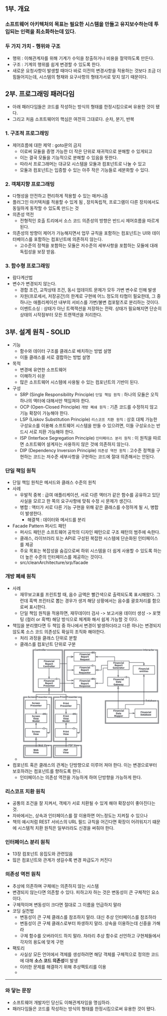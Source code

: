 ## 1부. 개요
### 소프트웨어 아키텍처의 목표는 필요한 시스템을 만들고 유지보수하는데 투입되는 인력을 최소화하는데 있다.

### 두 가지 가치 - 행위와 구조 
- 행위 : 이해관계자를 위해 기계가 수익을 창출하거나 비용을 절약하도록 만든다.
- 구조 : 기계의 행위를 쉽게 변경할 수 있도록 한다. 
- 새로운 요청사향이 발생할 때마다 바로 이전의 변경사항을 적용하는 것보다 조금 더 힘들어지는데, 시스템의 형채와 요구사항의 형태가서로 맞지 않기 때문이다. 

## 2부. 프로그래밍 패러다임
- 아래 패러다임들은 코드를 작성하는 방식의 형태를 한정시킴으로써 유용한 것이 됐다. 
- 그리고 처음 소프트웨어의 핵심은 여전히 그대로다. 순차, 분기, 반복 
### 1. 구조적 프로그래밍
- 제어흐름에 대한 제약 : goto문의 금지
  - 이로써 모듈을 증명 가능한 더 작은 단위로 재귀적으로 분해할 수 있게되고
  - 이는 결국 모듈을 기능적으로 분해할 수 있음을 뜻한다.
  - 따라서 프로그래머는 대규모 시스템을 모듈과 컴포넌트로 나눌 수 있고
  - 모듈과 컴포넌트는 입증할 수 있는 아주 작은 기능들로 세분화할 수 있다.
### 2. 객체지향 프로그래밍
- 다형성을 안전하고 편리하게 적용할 수 있는 매커니즘
- 플러그인 아키텍처를 적용할 수 있게 됨 , 장치독립적, 프로그램이 다른 장치에서도 동일하게 동작할 수 있도록 만드는 것
- 의존성 역전
  - 전형적인 호출 트리에서 소스 코드 의존성의 방향은 반드시 제어흐름을 따르게 된다. 
- 의존성의 방향이 제어가 가능해지면서 업무 규칙을 포함하는 컴포넌트는 UI와 데이터베이스를 포함하는 컴포넌트에 의존하지 않는다.
  - 고수준의 정책을 포함하는 모듈은 저수준의 세부사항을 포함하는 모듈에 대래 독립성을 보장 받음.
### 3. 함수형 프로그래밍
- 람다계산법
- 변수가 변경되지 않는다.
  - 경합 조건, 교착상태 조건, 동시 업데이트 문제가 모두 가변 변수로 인해 발생
  - 자원(프로세서, 저장공간)의 한계로 구현에 어느 정도의 타협이 필요한데, 그 중 하나는 애플리케이션 내부의 서비스를 가변/불변 컴포텉츠로 분리하는 것이다. 
   - 이벤트소싱 : 상태가 아닌 트랙잭션을 저장하는 전략. 상태가 필요해지면 단순히 상태의 시작점부터 모든 트랜잭션을 처리한다. 

## 3부. 설계 원칙 - SOLID
- 기능
  - 함수와 데이터 구조를 클래스로 배치하는 방법 설명 
  - 이들 클래스를 서로 결합하는 방법 설명
- 목적
  - 변경에 유연한 소프트웨어
  - 이해하기 쉬운 
  - 많은 소프트웨어 시스템에 사용될 수 있는 컴포넌트의 기반이 된다.
- 구성
  - SRP (Single Responsibility Principle) `단일 책임 원칙` : 하나의 모듈은 오직 하나의 액터에 대해서만 책임져야 한다. 
  - OCP (Open-Closed Principle) `개방 폐쇄 원칙` : 기존 코드를 수정하지 않고 기능 확장이 가능해야 한다.
  - LSP (Liskov Substitution Principle) `리스코프 치환 원칙` : 상호 대체 가능한 구성요소를 이용해 소프트웨어 시스템을 만들 수 있으려면, 이들 구성요소는 반드시 서로 치환 가능해야 한다. 
  - ISP (Interface Segregation Principle) `인터페이스 분리 원칙` : 이 원칙을 따르면 소프트웨어 설계자는 사용하지 않은 것에 의존하지 않는다. 
  - DIP (Dependency Inversion Principle) `의존성 역전 원칙` : 고수준 정책을 구현하는 코드는 저수준 세부사항을 구현하는 코드에 절대 의존해서는 안된다.

### 단일 책임 원칙
- 단일 책임 원칙은 메서드와 클래스 수준의 원칙
- 사례
  - 우발적 중복 : 급여 애플리케이션, 서로 다른 액터가 같은 함수를 공유하고 있단 사실을 모르고 한 쪽의 요구사항에 맞춰 수정 시 문제가 생긴다.
  - 병합 : 액터가 서로 다른 기능 구현을 위해 같은 클래스를 수정하게 될 시, 병합이 발생한다. 
    - 해결책 : 데이터와 메서드를 분리 
- Facade Pattern 퍼사드 패턴 
  - 퍼사드 패턴은 소프트웨어 공학의 디자인 패턴으로 구조 패턴의 범주에 속한다. 
  - 클래스, 라이브러리 또는 API로 구성된 복잡한 시스템에 단순화된 인터페이스를 제공 
  - 주요 목표는 복잡성을 숨김으로써 하위 시스템을 더 쉽게 사용할 수 있도록 하는 더 높은 수준의 인터페이스를 제공하는 것이다. 
  - src/cleanArchitecture/srp/facade

### 개방 폐쇄 원칙 
- 사례
  - 재무보고표를 프린트할 때, 음수 금액은 빨간색으로 출력되도록 표시해왔다. 그런데 흑백 프린터로 뽑는 경우가 생겨 해당 상황에서는 음수를 괄호처리를 함으로써 표시한다.
  - 단일 책임 원칙을 적용하면, 재무데이터 검사 -> 보고서용 데이터 생성 -> 포맷팅 (컬러 or 흑백) 해당 방식으로 체계화 해서 쉽게 가능할 것 이다.
- 책임을 분리했다면 두 책임 중 하나에서 변경이 발생하더라고 다른 하나는 변경되지 않도록 소스 코드 의존성도 확실히 조직화 해야한다. 
  - 처리 과정을 클래스 단위로 분할
  - 클래스를 컴포넌트 단위로 구분
  - ![](resource/cleanArchitecture/img/개방폐쇄원칙.png)
- 컴포넌트 혹은 클래스의 관계는 단방향으로 이루어 져야 한다. 이는 변경으로부터 보호하려는 컴포넌트를 향하도록 한다. 
  - 인터페이스는 의존성 역전을 가능하게 하여 단방향을 가능하게 한다. 

### 리스코프 치환 원칙
- 공통의 조건을 잘 지켜서, 객체가 서로 치환될 수 있게 해야 확장성이 좋아진다는 것.
- 자바에서는, 상속과 인터페이스를 잘 이용하면 어느정도는 지켜질 수 있으나
- 책의 예시처럼 REST 서비스의 URL 필드 규칙을 어긴다면 확장이 어려워지기 떄문에 시스템적 치환 원칙은 일부러라도 신경을 써줘야 한다. 

### 인터페이스 분리 원칙
- 13장 컴포넌트 응집도와 관련있음
- 많은 컴포넌트와 관계가 생길수록 변경 파급도가 커진다

### 의존성 역전 원칙 
- 추상에 의존하며 구체에는 의존하지 않는 시스템
- 변경되지 않는다면 의존할 수 있다. 피하고자 하는 것은 변동성이 큰 구체적인 요소이다.
- 구체적이며 변동성이 크다면 절대로 그 이름을 언급하지 말라
- 코딩 실천법
  - 변동성이 큰 구체 클래스를 참조하지 말라. 대신 추상 인터페이스를 참조하라
  - 변동성이 큰 구체 클래스로부터 파생하지 말라. 상속을 이용하는데 신중을 가해라
  - 구체 함수를 오버라이드 하지 말라. 차라리 추상 함수로 선언하고 구현체들에서 각자의 용도에 맞게 구현
- 팩토리
  - 사실상 모든 언어에서 객체를 생성하려면 해당 객체를 구체적으로 정의한 코드에 대해 **소스 코드 의존성**이 발생
  - 이러한 문제를 해결하기 위해 추상팩토리를 이용 
  - 
---
### 와 닿는 문장
- 소프트웨어 개발자인 당신도 이해관계자임을 명심하라.
- 패러다임들은 코드를 작성하는 방식의 형태를 한정시킴으로써 유용한 것이 됐다. 